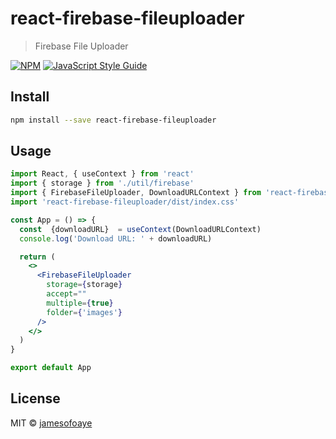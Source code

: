 # react-firebase-fileuploader

>  Firebase File Uploader

[![NPM](https://img.shields.io/npm/v/react-firebase-fileuploader.svg)](https://www.npmjs.com/package/react-firebase-fileuploader) [![JavaScript Style Guide](https://img.shields.io/badge/code_style-standard-brightgreen.svg)](https://standardjs.com)

## Install

```bash
npm install --save react-firebase-fileuploader
```

## Usage

```jsx
import React, { useContext } from 'react'
import { storage } from './util/firebase'
import { FirebaseFileUploader, DownloadURLContext } from 'react-firebase-fileuploader'
import 'react-firebase-fileuploader/dist/index.css'

const App = () => {
  const  {downloadURL}  = useContext(DownloadURLContext)
  console.log('Download URL: ' + downloadURL)

  return (
    <>
      <FirebaseFileUploader
        storage={storage}
        accept=""
        multiple={true}
        folder={'images'}
      />
    </>
  )
}

export default App
```

## License

MIT © [jamesofoaye](https://github.com/jamesofoaye)
